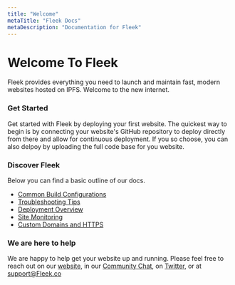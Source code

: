 ```yaml
---
title: "Welcome"
metaTitle: "Fleek Docs"
metaDescription: "Documentation for Fleek"
---
```


# Welcome To Fleek

Fleek provides everything you need to launch and maintain fast, modern websites hosted on IPFS. Welcome to the new internet.

### Get Started

Get started with Fleek by deploying your first website. The quickest way to begin is by connecting your website's GitHub repository to deploy directly from there and allow for continuous deployment.
If you so choose, you can also delpoy by uploading the full code base for you website.

### Discover Fleek

Below you can find a basic outline of our docs.

- [Common Build Configurations](/BuildConfigurations/)
- [Troubleshooting Tips](/Troubleshooting)
- [Deployment Overview](/SiteDeploys)
- [Site Monitoring](/MonitorSites)
- [Custom Domains and HTTPS](/DomainHTTPS)

### We are here to help

We are happy to help get your website up and running. Please feel free to reach out on our [website](https://Fleek.co), in our [Community Chat](https://join.slack.com/t/fleek-public/shared_invite/zt-bxna7y1d-PbVdut4rgHt5jM6Zjg9g9A), on [Twitter](https://twitter.com/FleekHQ), or at support@Fleek.co
